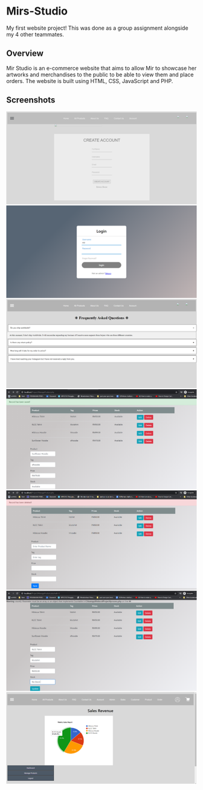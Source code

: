 # Mirs-Studio
My first website project! This was done as a group assignment alongside my 4 other teammates.

## Overview
Mir Studio is an e-commerce website that aims to allow Mir to showcase her artworks and merchandises to the public to be able to view them and place orders. The website is built using HTML, CSS, JavaScript and PHP.

## Screenshots
![](screenshots/creatacc.png)
![](screenshots/Admin%20Login.png)
![](screenshots/FAQ.png)
![](screenshots/Add%20Product.png)
![](screenshots/Delete%20Product.png)
![](screenshots/Update%20Product.png)
![](screenshots/View%20Sales%20Revenue.png)
